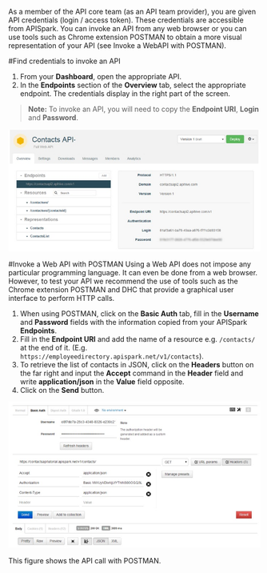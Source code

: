 As a member of the API core team (as an API team provider), you are given API credentials (login / access token). These credentials are accessible from APISpark. You can invoke an API from any web browser or you can use tools such as Chrome extension POSTMAN to obtain a more visual representation of your API (see Invoke a WebAPI with POSTMAN).

#Find credentials to invoke an API
1. From your **Dashboard**, open the appropriate API.
2. In the **Endpoints** section of the **Overview** tab, select the appropriate endpoint. The credentials display in the right part of the screen.
> **Note:** To invoke an API, you will need to copy the **Endpoint URI**, **Login** and **Password**.
> 

![credentials](images/02.jpg "credentials")

#Invoke a Web API with POSTMAN
Using a Web API does not impose any particular programming language. It can even be done from a web browser. However, to test your API we recommend the use of tools such as the Chrome extension POSTMAN and DHC that provide a graphical user interface to perform HTTP calls.

1. When using POSTMAN, click on the **Basic Auth** tab, fill in the **Username** and **Password** fields with the information copied from your APISpark **Endpoints**. 
2. Fill in the **Endpoint URI** and add the name of a resource e.g. `/contacts/ `at the end of it. (E.g. `https://employeedirectory.apispark.net/v1/contacts`).
3. To retrieve the list of contacts in JSON, click on the **Headers** button on the far right and input the **Accept** command in the **Header** field and write **application/json** in the **Value** field opposite.
4. Click on the **Send** button.

![POSTMAN](images/03.jpg "POSTMAN")

This figure shows the API call with POSTMAN. 